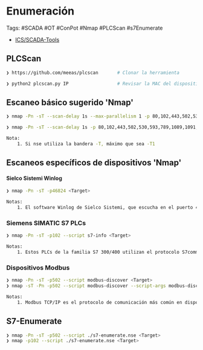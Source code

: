 # Enumeración 

Tags: #SCADA #OT #ConPot #Nmap #PLCScan #s7Enumerate 

* [ICS/SCADA-Tools](https://github.com/Spartan-Cybersecurity/CPICS-Tools)

## PLCScan 

```bash 
❯ https://github.com/meeas/plcscan       # Clonar la herramienta 
```

```bash 
❯ python2 plcscan.py IP                  # Revisar la MAC del dispositivo y enumerar los diferentes puertos como: modbus '502', S7Comm '102'
```

## Escaneo básico sugerido 'Nmap'

```bash 
❯ nmap -Pn -sT --scan-delay 1s --max-parallelism 1 -p 80,102,443,502,530,593,789,1089,1091,1911,1962,2222,2404,4000,4840,4843,4911,9600,19999,20000,20547,34962,34964,34980,44818,46823,46824,55000-55003 <Target>

❯ nmap -Pn -sT --scan-delay 1s -p 80,102,443,502,530,593,789,1089,1091,1911,1962,2222,2404,4000,4840,4843,4911,9600,19999,20000,20547,34962,34964,34980,44818,46823,46824,55000-55003 <Target>

Nota:
	1. Si nse utiliza la bandera -T, máximo que sea -T1
```

## Escaneos específicos de dispositivos 'Nmap'

#### Sielco Sistemi Winlog 

```bash 
❯ nmap -Pn -sT -p46824 <Target>   

Notas:
	1. El software Winlog de Sielco Sistemi, que escucha en el puerto 46824, es conocido por tener vulnerabilidades explotables como `winlog_runtime_2` en Metasploit
```

### Siemens SIMATIC S7 PLCs

```bash 
❯ nmap -Pn -sT -p102 --script s7-info <Target>

Notas:
	1. Estos PLCs de la familia S7 300/400 utilizan el protocolo S7comm para la programación de PLCs, el intercambio de datos y diagnósticos. Generalmente escuchan en el puerto 102
```

### Dispositivos Modbus

```bash 
❯ nmap -Pn -sT -p502 --script modbus-discover <Target>
❯ nmap -sT -Pn -p502 --script modbus-discover --script-args modbus-discover.aggressive=true <target> # Para una exploración más detallada, incluyendo la enumeración de todos los ID de esclavos con un enfoque más agresivo

Notas:
	1. Modbus TCP/IP es el protocolo de comunicación más común en dispositivos SCADA
```

## S7-Enumerate 

```bash 
❯ nmap -Pn -sT -p502 --script ./s7-enumerate.nse <Target>
❯ nmap -p102 --script ./s7-enumerate.nse <Target>
```